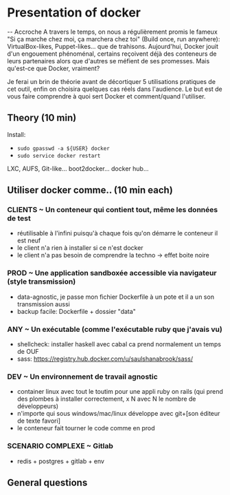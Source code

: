 # Presentation of docker

-- Accroche
A travers le temps, on nous a régulièrement promis le fameux "Si ça marche chez moi, ça marchera chez toi" (Build once, run anywhere): VirtualBox-likes, Puppet-likes... que de trahisons.
Aujourd'hui, Docker jouit d'un engouement phénoménal, certains reçoivent déjà des conteneurs de leurs partenaires alors que d'autres se méfient de ses promesses. Mais qu'est-ce que Docker, vraiment?

Je ferai un brin de théorie avant de décortiquer 5 utilisations pratiques de cet outil, enfin on choisira quelques cas réels dans l'audience. Le but est de vous faire comprendre à quoi sert Docker et comment/quand l'utiliser.

## Theory (10 min)

Install:

- `sudo gpasswd -a ${USER} docker`
- `sudo service docker restart`


LXC, AUFS, Git-like...
boot2docker...
docker hub...

## Utiliser docker comme.. (10 min each)

### CLIENTS ~ Un conteneur qui contient tout, même les données de test
- réutilisable à l'infini puisqu'à chaque fois qu'on démarre le conteneur il est neuf
- le client n'a rien à installer si ce n'est docker
- le client n'a pas besoin de comprendre la techno -> effet boite noire
### PROD ~ Une application sandboxée accessible via navigateur (style transmission)
- data-agnostic, je passe mon fichier Dockerfile à un pote et il a un son transmission aussi
- backup facile: Dockerfile + dossier "data"
### ANY ~ Un exécutable (comme l'exécutable ruby que j'avais vu)
- shellcheck: installer haskell avec cabal ca prend normalement un temps de OUF
- sass: https://registry.hub.docker.com/u/saulshanabrook/sass/
### DEV ~ Un environnement de travail agnostic
- container linux avec tout le toutim pour une appli ruby on rails (qui prend des plombes à installer correctement, x N avec N le nombre de développeurs)
- n'importe qui sous windows/mac/linux développe avec git+[son éditeur de texte favori]
- le conteneur fait tourner le code comme en prod
### SCENARIO COMPLEXE ~ Gitlab
- redis + postgres + gitlab + env

## General questions
